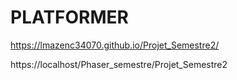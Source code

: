 # PLATFORMER
 
https://lmazenc34070.github.io/Projet_Semestre2/

https://localhost/Phaser_semestre/Projet_Semestre2
